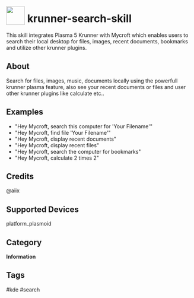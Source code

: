 # <img src='https://docs.kde.org/trunk5/en/kdoctools5-common/top-kde.jpg' card_color='#40dbb0' width='50' height='50' style='vertical-align:bottom'/>  krunner-search-skill
This skill integrates Plasma 5 Krunner with Mycroft which enables users to search their local desktop for files, images, recent documents, bookmarks and utilize other krunner plugins.

## About 
Search for files, images, music, documents locally using the powerfull krunner plasma feature, also see your recent documents or files and user other krunner plugins like calculate etc..

## Examples 
* "Hey Mycroft, search this computer for 'Your Filename'"
* "Hey Mycroft, find file 'Your Filename'"
* "Hey Mycroft, display recent documents"
* "Hey Mycroft, display recent files"
* "Hey Mycroft, search the computer for bookmarks"
* "Hey Mycroft, calculate 2 times 2"

## Credits 
@aiix

## Supported Devices 
platform_plasmoid 

## Category
**Information**

## Tags
#kde
#search
